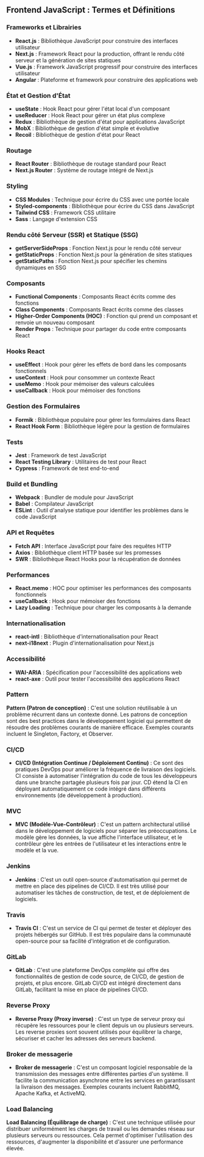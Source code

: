 ## Frontend JavaScript : Termes et Définitions

### Frameworks et Librairies

- **React.js** : Bibliothèque JavaScript pour construire des interfaces utilisateur
- **Next.js** : Framework React pour la production, offrant le rendu côté serveur et la génération de sites statiques
- **Vue.js** : Framework JavaScript progressif pour construire des interfaces utilisateur
- **Angular** : Plateforme et framework pour construire des applications web

### État et Gestion d'État

- **useState** : Hook React pour gérer l'état local d'un composant
- **useReducer** : Hook React pour gérer un état plus complexe
- **Redux** : Bibliothèque de gestion d'état pour applications JavaScript
- **MobX** : Bibliothèque de gestion d'état simple et évolutive
- **Recoil** : Bibliothèque de gestion d'état pour React

### Routage

- **React Router** : Bibliothèque de routage standard pour React
- **Next.js Router** : Système de routage intégré de Next.js

### Styling

- **CSS Modules** : Technique pour écrire du CSS avec une portée locale
- **Styled-components** : Bibliothèque pour écrire du CSS dans JavaScript
- **Tailwind CSS** : Framework CSS utilitaire
- **Sass** : Langage d'extension CSS

### Rendu côté Serveur (SSR) et Statique (SSG)

- **getServerSideProps** : Fonction Next.js pour le rendu côté serveur
- **getStaticProps** : Fonction Next.js pour la génération de sites statiques
- **getStaticPaths** : Fonction Next.js pour spécifier les chemins dynamiques en SSG

### Composants

- **Functional Components** : Composants React écrits comme des fonctions
- **Class Components** : Composants React écrits comme des classes
- **Higher-Order Components (HOC)** : Fonction qui prend un composant et renvoie un nouveau composant
- **Render Props** : Technique pour partager du code entre composants React

### Hooks React

- **useEffect** : Hook pour gérer les effets de bord dans les composants fonctionnels
- **useContext** : Hook pour consommer un contexte React
- **useMemo** : Hook pour mémoiser des valeurs calculées
- **useCallback** : Hook pour mémoiser des fonctions

### Gestion des Formulaires

- **Formik** : Bibliothèque populaire pour gérer les formulaires dans React
- **React Hook Form** : Bibliothèque légère pour la gestion de formulaires

### Tests

- **Jest** : Framework de test JavaScript
- **React Testing Library** : Utilitaires de test pour React
- **Cypress** : Framework de test end-to-end

### Build et Bundling

- **Webpack** : Bundler de module pour JavaScript
- **Babel** : Compilateur JavaScript
- **ESLint** : Outil d'analyse statique pour identifier les problèmes dans le code JavaScript

### API et Requêtes

- **Fetch API** : Interface JavaScript pour faire des requêtes HTTP
- **Axios** : Bibliothèque client HTTP basée sur les promesses
- **SWR** : Bibliothèque React Hooks pour la récupération de données

### Performances

- **React.memo** : HOC pour optimiser les performances des composants fonctionnels
- **useCallback** : Hook pour mémoiser des fonctions
- **Lazy Loading** : Technique pour charger les composants à la demande

### Internationalisation

- **react-intl** : Bibliothèque d'internationalisation pour React
- **next-i18next** : Plugin d'internationalisation pour Next.js

### Accessibilité

- **WAI-ARIA** : Spécification pour l'accessibilité des applications web
- **react-axe** : Outil pour tester l'accessibilité des applications React

### Pattern

**Pattern (Patron de conception)** : C'est une solution réutilisable à un problème récurrent dans un contexte donné. Les patrons de conception sont des best practices dans le développement logiciel qui permettent de résoudre des problèmes courants de manière efficace. Exemples courants incluent le Singleton, Factory, et Observer.

### CI/CD

- **CI/CD (Intégration Continue / Déploiement Continu)** : Ce sont des pratiques DevOps pour améliorer la fréquence de livraison des logiciels. CI consiste à automatiser l'intégration du code de tous les développeurs dans une branche partagée plusieurs fois par jour. CD étend la CI en déployant automatiquement ce code intégré dans différents environnements (de développement à production).

### MVC

- **MVC (Modèle-Vue-Contrôleur)** : C'est un pattern architectural utilisé dans le développement de logiciels pour séparer les préoccupations. Le modèle gère les données, la vue affiche l'interface utilisateur, et le contrôleur gère les entrées de l'utilisateur et les interactions entre le modèle et la vue.

### Jenkins

- **Jenkins** : C'est un outil open-source d'automatisation qui permet de mettre en place des pipelines de CI/CD. Il est très utilisé pour automatiser les tâches de construction, de test, et de déploiement de logiciels.

### Travis

- **Travis CI** : C'est un service de CI qui permet de tester et déployer des projets hébergés sur GitHub. Il est très populaire dans la communauté open-source pour sa facilité d'intégration et de configuration.

### GitLab

- **GitLab** : C'est une plateforme DevOps complète qui offre des fonctionnalités de gestion de code source, de CI/CD, de gestion de projets, et plus encore. GitLab CI/CD est intégré directement dans GitLab, facilitant la mise en place de pipelines CI/CD.

### Reverse Proxy

- **Reverse Proxy (Proxy inverse)** : C'est un type de serveur proxy qui récupère les ressources pour le client depuis un ou plusieurs serveurs. Les reverse proxies sont souvent utilisés pour équilibrer la charge, sécuriser et cacher les adresses des serveurs backend.

### Broker de messagerie

- **Broker de messagerie** : C'est un composant logiciel responsable de la transmission des messages entre différentes parties d'un système. Il facilite la communication asynchrone entre les services en garantissant la livraison des messages. Exemples courants incluent RabbitMQ, Apache Kafka, et ActiveMQ.

### Load Balancing

**Load Balancing (Équilibrage de charge)** : C'est une technique utilisée pour distribuer uniformément les charges de travail ou les demandes réseau sur plusieurs serveurs ou ressources. Cela permet d'optimiser l'utilisation des ressources, d'augmenter la disponibilité et d'assurer une performance élevée.
